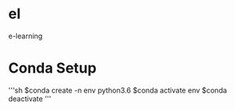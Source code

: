 # el
e-learning

# Conda Setup

'''sh
$conda create -n env python3.6
$conda activate env
$conda deactivate
'''

